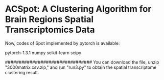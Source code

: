 # ACSpot: A Clustering Algorithm for Brain Regions Spatial Transcriptomics Data
Now, codes of Spot implemented by pytorch is available:

pytorch-1.3.1
numpy
scikit-learn
scipy

################################
You can download the file, unzip "3000matrix.csv.zip," and run "run3.py" to obtain the spatial transcriptome clustering result.
